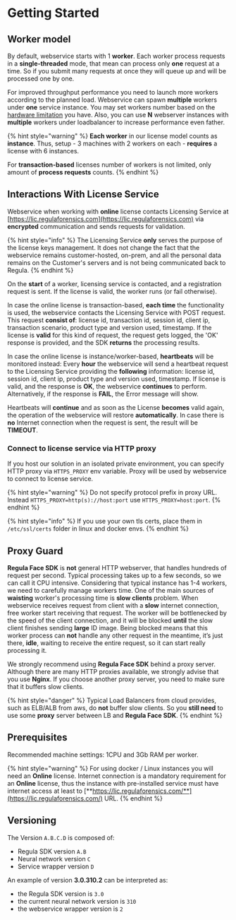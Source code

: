 # Getting Started

## Worker model

By default, webservice starts with 1 **worker**. Each worker process requests in a **single-threaded** mode, that mean can process only **one** request at a time. So if you submit many requests at once they will queue up and will be processed one by one.

For improved throughput performance you need to launch more workers according to the planned load. Webservice can spawn **multiple** workers under **one** service instance. You may set workers number based on the [hardware limitation](general.md#prerequisites) you have. Also, you can use **N** webserver instances with **multiple** workers under loadbalancer to increase performance even father.

{% hint style="warning" %}
**Each worker** in our license model counts as **instance**. Thus, setup - 3 machines with 2 workers on each - **requires** a license with 6 instances.

For **transaction-based** licenses number of workers is not limited, only amount of **process requests** counts.
{% endhint %}

## Interactions With License Service

Webservice when working with **online** license contacts Licensing Service at [https://lic.regulaforensics.com](https://lic.regulaforensics.com) via **encrypted** communication and sends requests for validation.

{% hint style="info" %}
The Licensing Service **only** serves the purpose of the license keys management. It does not change the fact that the webservice remains customer-hosted, on-prem, and all the personal data remains on the Customer's servers and is not being communicated back to Regula.
{% endhint %}

On the **start** of a worker, licensing service is contacted, and a registration request is sent. If the license is valid, the worker runs \(or fail otherwise\).

In case the online license is transaction-based, **each time** the functionality is used, the webservice contacts the Licensing Service with POST request. This request **consist of**: license id, transaction id, session id, client ip, transaction scenario, product type and version used, timestamp. If the license is **valid** for this kind of request, the request gets logged, the 'OK' response is provided, and the SDK **returns** the processing results.

In case the online license is instance/worker-based, **heartbeats** will be monitored instead: Every **hour** the webservice will send a heartbeat request to the Licensing Service providing the **following** information: license id, session id, client ip, product type and version used, timestamp. If license is valid, and the response is **OK**, the webservice **continues** to perform. Alternatively, if the response is **FAIL**, the Error message will show.

Heartbeats will **continue** and as soon as the License **becomes** valid again, the operation of the webservice will restore **automatically**. In case there is **no** Internet connection when the request is sent, the result will be **TIMEOUT**.

### Connect to license service via HTTP proxy

If you host our solution in an isolated private environment, you can specify HTTP proxy via  `HTTPS_PROXY` env variable. Proxy will be used by webservice to connect to license service.

{% hint style="warning" %}
Do not specify protocol prefix in proxy URL. Instead `HTTPS_PROXY=http(s)://host:port` use `HTTPS_PROXY=host:port`. 
{% endhint %}

{% hint style="info" %}
If you use your own tls certs, place them in `/etc/ssl/certs` folder in linux and docker envs.
{% endhint %}

## Proxy Guard

**Regula Face SDK** is **not** general HTTP webserver, that handles hundreds of request per second. Typical processing takes up to a few seconds, so we can call it CPU intensive. Considering that typical instance has 1-4 workers, we need to carefully manage workers time. One of the main sources of **waisting** worker's processing time is **slow clients** problem. When webservice receives request from client with a **slow** internet connection, free worker start receiving that request. The worker will be bottlenecked by the speed of the client connection, and it will be blocked **until** the slow client finishes sending **large** ID image. Being blocked means that this worker process can **not** handle any other request in the meantime, it’s just there, **idle**, waiting to receive the entire request, so it can start really processing it.

We strongly recommend using **Regula Face SDK** behind a proxy server. Although there are many HTTP proxies available, we strongly advise that you use **Nginx**. If you choose another proxy server, you need to make sure that it buffers slow clients.

{% hint style="danger" %}
Typical Load Balancers from cloud provides, such as ELB/ALB from aws, do **not** buffer slow clients. So you **still need** to use some **proxy** server between LB and **Regula Face SDK**.
{% endhint %}

## Prerequisites

Recommended machine settings: 1CPU and 3Gb RAM per worker.

{% hint style="warning" %}
For using docker / Linux instances you will need an **Online** license. Internet connection is a mandatory requirement for an **Online** license, thus the instance with pre-installed service must have internet access at least to [**https://lic.regulaforensics.com/**](https://lic.regulaforensics.com/) URL.
{% endhint %}

## Versioning

The Version `A.B.C.D` is composed of:

* Regula SDK version `A.B`
* Neural network version `C`
* Service wrapper version `D`

An example of version **3.0.310.2** can be interpreted as:

* the Regula SDK version is `3.0`
* the current neural network version is `310`
* the webservice wrapper version is `2`

